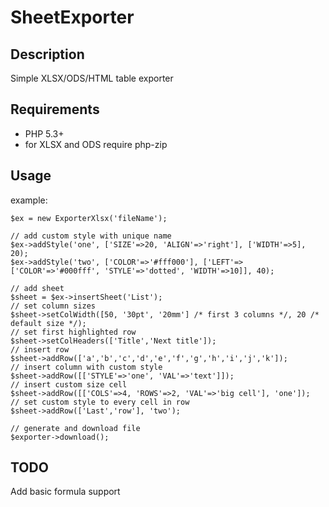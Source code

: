 # SheetExporter

## Description

Simple XLSX/ODS/HTML table exporter

## Requirements

- PHP 5.3+
- for XLSX and ODS require php-zip

## Usage

example:

	$ex = new ExporterXlsx('fileName');

	// add custom style with unique name
	$ex->addStyle('one', ['SIZE'=>20, 'ALIGN'=>'right'], ['WIDTH'=>5], 20);
	$ex->addStyle('two', ['COLOR'=>'#fff000'], ['LEFT'=>['COLOR'=>'#000fff', 'STYLE'=>'dotted', 'WIDTH'=>10]], 40);

	// add sheet
	$sheet = $ex->insertSheet('List');
	// set column sizes
	$sheet->setColWidth([50, '30pt', '20mm'] /* first 3 columns */, 20 /* default size */);
	// set first highlighted row
	$sheet->setColHeaders(['Title','Next title']);
	// insert row
	$sheet->addRow(['a','b','c','d','e','f','g','h','i','j','k']);
	// insert column with custom style
	$sheet->addRow([['STYLE'=>'one', 'VAL'=>'text']]);
	// insert custom size cell
	$sheet->addRow([['COLS'=>4, 'ROWS'=>2, 'VAL'=>'big cell'], 'one']);
	// set custom style to every cell in row
	$sheet->addRow(['Last','row'], 'two');

	// generate and download file
	$exporter->download();

## TODO
Add basic formula support
